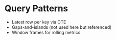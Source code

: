 # Query Patterns

- Latest row per key via CTE
- Gaps-and-islands (not used here but referenced)
- Window frames for rolling metrics
